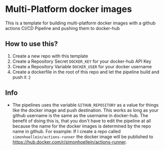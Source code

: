 # Multi-Platform docker images

This is a template for building multi-platform docker images with a github actions CI/CD Pipeline and pushing them to docker-hub

## How to use this?

1. Create a new repo with this template
2. Create a Repository Secret `DOCKER_KEY` for your docker-hub API Key
3. Create a Repository Variable `DOCKER_USER` for your docker username
4. Create a dockerfile in the root of this repo and let the pipeline build and push it :)

## Info

- The pipelines uses the variable `GITHUB_REPOSITORY` as a value for things like the docker image and push destination. This works as long as your github username is the same as the username in docker-hub. The benefit of doing this is, that you don't have to edit the pipeline at all because the name for the docker images is determined by the repo name in github. For example: If I create a repo called `simonhoellein/actions-runner` the docker image will be published to <https://hub.docker.com/r/simonhoellein/actions-runner>.
